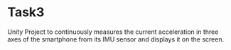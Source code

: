 # Task3
Unity Project to continuously measures the current acceleration in three axes of the smartphone from its IMU sensor and displays it on the screen.
